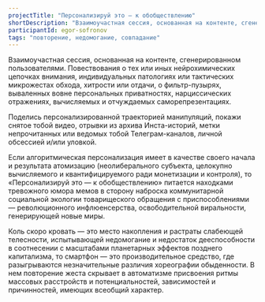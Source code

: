```yaml
---
projectTitle: "Персонализируй это — к обобществлению"
shortDescription: "Взаимоучастная сессия, основанная на контенте, сгенерированном пользователями."
participantId: egor-sofronov
tags: "повторение, недомогание, совпадание"
---
```


Взаимоучастная сессия, основанная на контенте, сгенерированном пользователями. Повествования о тех или иных нейрохимических цепочках внимания, индивидуальных патологиях или тактических микрожестах обхода, хитрости или отдачи, о фильтр-пузырях, вываленных вовне персональных приватностях, нарциссических отражениях, вычисляемых и отчуждаемых саморепрезентациях.

Поделись персонализированной траекторией манипуляций, покажи снятое тобой видео, отрывки из архива Инста-историй, метки непрочитанных или ведомых тобой Телеграм-каналов, личной обсессией и/или уловкой.

Если алгоритмическая персонализация имеет в качестве своего начала и результата атомизацию (неолиберального субъекта, целокупно вычисляемого и квантифицируемого ради монетизации и контроля), то «Персонализируй это — к обобществлению» питается находками тревожного юмора мемов в сторону наброска коммунитарной социальной экологии товарищеского обращения с приспособлениями — революционного инфлюенсерства, освободительной виральности, генерирующей новые миры.

Коль скоро кровать — это место накопления и растраты слабеющей телесности, испытывающей недомогание и недостаток дееспособности в соотнесении с масштабами планетарных эффектов позднего капитализма, то смартфон — это производительное средство, где разыгрываются незначительные различия хореографии обыденности. В нем повторение жеста скрывает в автоматизме присвоения ритмы массовых расстройств и потенциальностей, зависимостей и причинностей, имеющих всеобщий характер.
